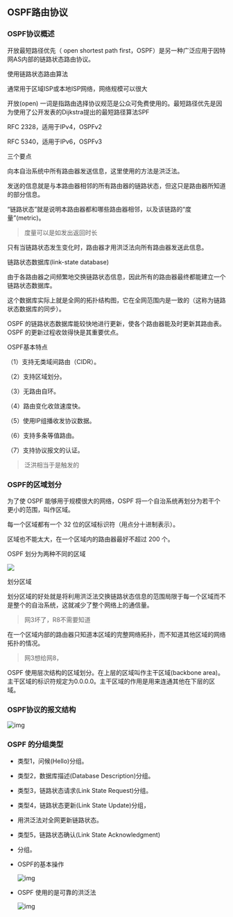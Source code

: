 ## OSPF路由协议

### OSPF协议概述

开放最短路径优先（ open shortest path first，OSPF）是另一种广泛应用于因特网AS内部的链路状态路由协议。

使用链路状态路由算法

通常用于区域ISP或本地ISP网络，网络规模可以很大

开放(open) 一词是指路由选择协议规范是公众可免费使用的。最短路径优先是因为使用了公开发表的Dijkstra提出的最短路径算法SPF

RFC 2328，适用于IPv4，OSPFv2

RFC 5340，适用于IPv6，OSPFv3

三个要点 

向本自治系统中所有路由器发送信息，这里使用的方法是洪泛法。

发送的信息就是与本路由器相邻的所有路由器的链路状态，但这只是路由器所知道的部分信息。

“链路状态”就是说明本路由器都和哪些路由器相邻，以及该链路的“度量”(metric)。 

> 度量可以是如发出返回时长

只有当链路状态发生变化时，路由器才用洪泛法向所有路由器发送此信息。  



链路状态数据库(link-state database) 

由于各路由器之间频繁地交换链路状态信息，因此所有的路由器最终都能建立一个链路状态数据库。

这个数据库实际上就是全网的拓扑结构图，它在全网范围内是一致的（这称为链路状态数据库的同步）。

OSPF 的链路状态数据库能较快地进行更新，使各个路由器能及时更新其路由表。OSPF 的更新过程收敛得快是其重要优点。 



OSPF基本特点

（1）支持无类域间路由（CIDR）。

（2）支持区域划分。

（3）无路由自环。

（4）路由变化收敛速度快。

（5）使用IP组播收发协议数据。

（6）支持多条等值路由。

（7）支持协议报文的认证。

> 泛洪相当于是触发的

### OSPF的区域划分

为了使 OSPF 能够用于规模很大的网络，OSPF 将一个自治系统再划分为若干个更小的范围，叫作区域。

每一个区域都有一个 32 位的区域标识符（用点分十进制表示）。

区域也不能太大，在一个区域内的路由器最好不超过 200 个。  



OSPF 划分为两种不同的区域 

![](https://raw.githubusercontent.com/ZanderZhao/images/master/img2019/20191126093122.png)



划分区域 

划分区域的好处就是将利用洪泛法交换链路状态信息的范围局限于每一个区域而不是整个的自治系统，这就减少了整个网络上的通信量。

> 网3坏了，R8不需要知道



在一个区域内部的路由器只知道本区域的完整网络拓扑，而不知道其他区域的网络拓扑的情况。

> 网3想给网8，

OSPF 使用层次结构的区域划分。在上层的区域叫作主干区域(backbone area)。主干区域的标识符规定为0.0.0.0。主干区域的作用是用来连通其他在下层的区域。  



### OSPF协议的报文结构

![img](https://cdn.jsdelivr.net/gh/ZanderZhao/images/img2020/20200115191405.png)

### OSPF 的分组类型

- 类型1，问候(Hello)分组。

- 类型2，数据库描述(Database Description)分组。

- 类型3，链路状态请求(Link State Request)分组。

- 类型4，链路状态更新(Link State Update)分组，

- 用洪泛法对全网更新链路状态。

- 类型5，链路状态确认(Link State Acknowledgment)

- 分组。

- OSPF的基本操作 

  ![img](https://cdn.jsdelivr.net/gh/ZanderZhao/images/img2020/20200115191406.png)

- OSPF 使用的是可靠的洪泛法 

  ![img](https://cdn.jsdelivr.net/gh/ZanderZhao/images/img2020/20200115191407.png)

## 